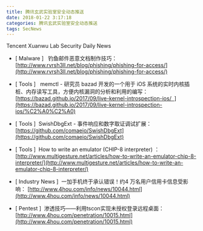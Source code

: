 ```yaml
---
title: 腾讯玄武实验室安全动态推送
date: 2018-01-22 3:17:18
categories: 腾讯玄武实验室安全动态推送
tags: SecNews
---
```


Tencent Xuanwu Lab Security Daily News  
* [ Malware ]   钓鱼邮件恶意文档制作技巧：   
[http://www.rvrsh3ll.net/blog/phishing/phishing-for-access/](http://www.rvrsh3ll.net/blog/phishing/phishing-for-access/)  

* [ Tools ]   memctl - 研究员 bazad 开发的一个用于 iOS 系统的实时内核插桩、内存读写工具，方便内核漏洞的分析和利用的编写：   
[https://bazad.github.io/2017/09/live-kernel-introspection-ios/  ](https://bazad.github.io/2017/09/live-kernel-introspection-ios/%C2%A0%C2%A0)  

* [ Tools ]  SwishDbgExt - 事件响应和数字取证调试扩展：   
[https://github.com/comaeio/SwishDbgExt](https://github.com/comaeio/SwishDbgExt)  

* [ Tools ]  How to write an emulator (CHIP-8 interpreter) ：   
[http://www.multigesture.net/articles/how-to-write-an-emulator-chip-8-interpreter/](http://www.multigesture.net/articles/how-to-write-an-emulator-chip-8-interpreter/)  

* [ Industry News ]  一加手机终于承认错误！约4 万名用户信用卡信息受影响： 
[http://www.4hou.com/info/news/10044.html](http://www.4hou.com/info/news/10044.html)  

* [ Pentest ]  渗透技巧——利用tscon实现未授权登录远程桌面： 
[http://www.4hou.com/penetration/10015.html](http://www.4hou.com/penetration/10015.html)  

